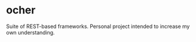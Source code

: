 # ocher
Suite of REST-based frameworks. Personal project intended to increase my own understanding.
